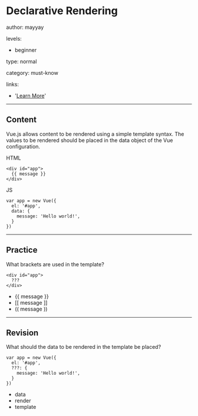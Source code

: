 # Declarative Rendering
author: mayyay

levels:

  - beginner

type: normal

category: must-know

links:

  - '[Learn More](https://vuejs.org/v2/guide/#Declarative-Rendering)'

---
## Content

Vue.js allows content to be rendered using
  a simple template syntax. The values
  to be rendered should be placed in the
  data object of the Vue configuration.

HTML
```
<div id="app">
  {{ message }}
</div>
```
JS
```
var app = new Vue({
  el: '#app',
  data: {
    message: 'Hello world!',
  }
})
```

---
## Practice

What brackets are used in the template?
```
<div id="app">
  ???
</div>
```

* {{ message }}
* [[ message ]]
* (( message ))

---
## Revision

What should the data to be rendered in the
  template be placed?

```
var app = new Vue({
  el: '#app',
  ???: {
    message: 'Hello world!',
  }
})
```

* data
* render
* template
